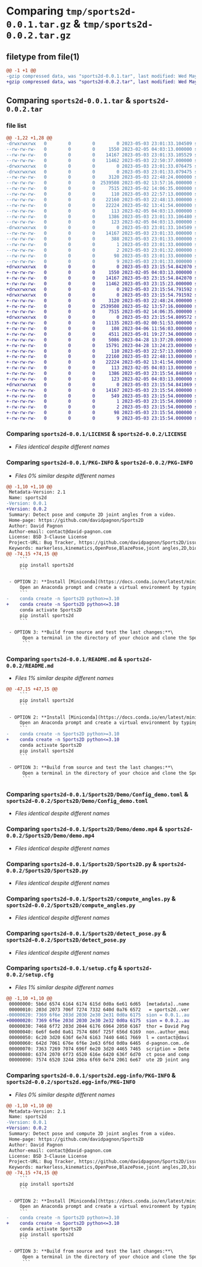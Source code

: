 # Comparing `tmp/sports2d-0.0.1.tar.gz` & `tmp/sports2d-0.0.2.tar.gz`

## filetype from file(1)

```diff
@@ -1 +1 @@
-gzip compressed data, was "sports2d-0.0.1.tar", last modified: Wed May  3 23:01:33 2023, max compression
+gzip compressed data, was "sports2d-0.0.2.tar", last modified: Wed May  3 23:15:54 2023, max compression
```

## Comparing `sports2d-0.0.1.tar` & `sports2d-0.0.2.tar`

### file list

```diff
@@ -1,22 +1,28 @@
-drwxrwxrwx   0        0        0        0 2023-05-03 23:01:33.104509 sports2d-0.0.1/
--rw-rw-rw-   0        0        0     1550 2023-02-05 04:03:13.000000 sports2d-0.0.1/LICENSE
--rw-rw-rw-   0        0        0    14167 2023-05-03 23:01:33.105529 sports2d-0.0.1/PKG-INFO
--rw-rw-rw-   0        0        0    11462 2023-05-03 22:50:37.000000 sports2d-0.0.1/README.md
-drwxrwxrwx   0        0        0        0 2023-05-03 23:01:33.076475 sports2d-0.0.1/Sports2D/
-drwxrwxrwx   0        0        0        0 2023-05-03 23:01:33.079475 sports2d-0.0.1/Sports2D/Demo/
--rw-rw-rw-   0        0        0     3120 2023-05-03 22:48:24.000000 sports2d-0.0.1/Sports2D/Demo/Config_demo.toml
--rw-rw-rw-   0        0        0  2539508 2023-05-02 13:57:16.000000 sports2d-0.0.1/Sports2D/Demo/demo.mp4
--rw-rw-rw-   0        0        0     7515 2023-05-02 14:06:35.000000 sports2d-0.0.1/Sports2D/Sports2D.py
--rw-rw-rw-   0        0        0      110 2023-05-03 22:57:13.000000 sports2d-0.0.1/Sports2D/__init__.py
--rw-rw-rw-   0        0        0    22160 2023-05-03 22:48:13.000000 sports2d-0.0.1/Sports2D/compute_angles.py
--rw-rw-rw-   0        0        0    22224 2023-05-02 13:41:54.000000 sports2d-0.0.1/Sports2D/detect_pose.py
--rw-rw-rw-   0        0        0      113 2023-02-05 04:03:13.000000 sports2d-0.0.1/pyproject.toml
--rw-rw-rw-   0        0        0     1386 2023-05-03 23:01:33.106480 sports2d-0.0.1/setup.cfg
--rw-rw-rw-   0        0        0      123 2023-02-05 04:03:13.000000 sports2d-0.0.1/setup.py
-drwxrwxrwx   0        0        0        0 2023-05-03 23:01:33.104509 sports2d-0.0.1/sports2d.egg-info/
--rw-rw-rw-   0        0        0    14167 2023-05-03 23:01:33.000000 sports2d-0.0.1/sports2d.egg-info/PKG-INFO
--rw-rw-rw-   0        0        0      388 2023-05-03 23:01:33.000000 sports2d-0.0.1/sports2d.egg-info/SOURCES.txt
--rw-rw-rw-   0        0        0        1 2023-05-03 23:01:33.000000 sports2d-0.0.1/sports2d.egg-info/dependency_links.txt
--rw-rw-rw-   0        0        0        2 2023-05-03 23:01:32.000000 sports2d-0.0.1/sports2d.egg-info/not-zip-safe
--rw-rw-rw-   0        0        0       98 2023-05-03 23:01:33.000000 sports2d-0.0.1/sports2d.egg-info/requires.txt
--rw-rw-rw-   0        0        0        9 2023-05-03 23:01:33.000000 sports2d-0.0.1/sports2d.egg-info/top_level.txt
+drwxrwxrwx   0        0        0        0 2023-05-03 23:15:54.842070 sports2d-0.0.2/
+-rw-rw-rw-   0        0        0     1550 2023-02-05 04:03:13.000000 sports2d-0.0.2/LICENSE
+-rw-rw-rw-   0        0        0    14167 2023-05-03 23:15:54.842070 sports2d-0.0.2/PKG-INFO
+-rw-rw-rw-   0        0        0    11462 2023-05-03 23:15:23.000000 sports2d-0.0.2/README.md
+drwxrwxrwx   0        0        0        0 2023-05-03 23:15:54.791592 sports2d-0.0.2/Sports2D/
+drwxrwxrwx   0        0        0        0 2023-05-03 23:15:54.791592 sports2d-0.0.2/Sports2D/Demo/
+-rw-rw-rw-   0        0        0     3120 2023-05-03 22:48:24.000000 sports2d-0.0.2/Sports2D/Demo/Config_demo.toml
+-rw-rw-rw-   0        0        0  2539508 2023-05-02 13:57:16.000000 sports2d-0.0.2/Sports2D/Demo/demo.mp4
+-rw-rw-rw-   0        0        0     7515 2023-05-02 14:06:35.000000 sports2d-0.0.2/Sports2D/Sports2D.py
+drwxrwxrwx   0        0        0        0 2023-05-03 23:15:54.809572 sports2d-0.0.2/Sports2D/Utilities/
+-rw-rw-rw-   0        0        0    11135 2023-05-02 00:51:53.000000 sports2d-0.0.2/Sports2D/Utilities/Blazepose_runsave.py
+-rw-rw-rw-   0        0        0      108 2023-04-06 11:56:03.000000 sports2d-0.0.2/Sports2D/Utilities/__init__.py
+-rw-rw-rw-   0        0        0     4511 2023-05-01 19:27:34.000000 sports2d-0.0.2/Sports2D/Utilities/common.py
+-rw-rw-rw-   0        0        0     5086 2023-04-28 13:37:20.000000 sports2d-0.0.2/Sports2D/Utilities/filter.py
+-rw-rw-rw-   0        0        0    15791 2023-04-28 13:24:23.000000 sports2d-0.0.2/Sports2D/Utilities/skeletons.py
+-rw-rw-rw-   0        0        0      110 2023-05-03 22:57:13.000000 sports2d-0.0.2/Sports2D/__init__.py
+-rw-rw-rw-   0        0        0    22160 2023-05-03 22:48:13.000000 sports2d-0.0.2/Sports2D/compute_angles.py
+-rw-rw-rw-   0        0        0    22224 2023-05-02 13:41:54.000000 sports2d-0.0.2/Sports2D/detect_pose.py
+-rw-rw-rw-   0        0        0      113 2023-02-05 04:03:13.000000 sports2d-0.0.2/pyproject.toml
+-rw-rw-rw-   0        0        0     1386 2023-05-03 23:15:54.848069 sports2d-0.0.2/setup.cfg
+-rw-rw-rw-   0        0        0      123 2023-02-05 04:03:13.000000 sports2d-0.0.2/setup.py
+drwxrwxrwx   0        0        0        0 2023-05-03 23:15:54.841069 sports2d-0.0.2/sports2d.egg-info/
+-rw-rw-rw-   0        0        0    14167 2023-05-03 23:15:54.000000 sports2d-0.0.2/sports2d.egg-info/PKG-INFO
+-rw-rw-rw-   0        0        0      549 2023-05-03 23:15:54.000000 sports2d-0.0.2/sports2d.egg-info/SOURCES.txt
+-rw-rw-rw-   0        0        0        1 2023-05-03 23:15:54.000000 sports2d-0.0.2/sports2d.egg-info/dependency_links.txt
+-rw-rw-rw-   0        0        0        2 2023-05-03 23:15:54.000000 sports2d-0.0.2/sports2d.egg-info/not-zip-safe
+-rw-rw-rw-   0        0        0       98 2023-05-03 23:15:54.000000 sports2d-0.0.2/sports2d.egg-info/requires.txt
+-rw-rw-rw-   0        0        0        9 2023-05-03 23:15:54.000000 sports2d-0.0.2/sports2d.egg-info/top_level.txt
```

### Comparing `sports2d-0.0.1/LICENSE` & `sports2d-0.0.2/LICENSE`

 * *Files identical despite different names*

### Comparing `sports2d-0.0.1/PKG-INFO` & `sports2d-0.0.2/PKG-INFO`

 * *Files 0% similar despite different names*

```diff
@@ -1,10 +1,10 @@
 Metadata-Version: 2.1
 Name: sports2d
-Version: 0.0.1
+Version: 0.0.2
 Summary: Detect pose and compute 2D joint angles from a video.
 Home-page: https://github.com/davidpagnon/Sports2D
 Author: David Pagnon
 Author-email: contact@david-pagnon.com
 License: BSD 3-Clause License
 Project-URL: Bug Tracker, https://github.com/davidpagnon/Sports2D/issues
 Keywords: markerless,kinematics,OpenPose,BlazePose,joint angles,2D,biomechanics
@@ -74,15 +74,15 @@
     ```
     pip install sports2d
     ```
 
 - OPTION 2: **Install [Miniconda](https://docs.conda.io/en/latest/miniconda.html):** \
     Open an Anaconda prompt and create a virtual environment by typing:
     ```
-    conda create -n Sports2D python>=3.10 
+    conda create -n Sports2D python<=3.10 
     conda activate Sports2D
     pip install sports2d
     ```
 
 - OPTION 3: **Build from source and test the last changes:**\
      Open a terminal in the directory of your choice and clone the Sports2D repository.
      ```
```

### Comparing `sports2d-0.0.1/README.md` & `sports2d-0.0.2/README.md`

 * *Files 1% similar despite different names*

```diff
@@ -47,15 +47,15 @@
     ```
     pip install sports2d
     ```
 
 - OPTION 2: **Install [Miniconda](https://docs.conda.io/en/latest/miniconda.html):** \
     Open an Anaconda prompt and create a virtual environment by typing:
     ```
-    conda create -n Sports2D python>=3.10 
+    conda create -n Sports2D python<=3.10 
     conda activate Sports2D
     pip install sports2d
     ```
 
 - OPTION 3: **Build from source and test the last changes:**\
      Open a terminal in the directory of your choice and clone the Sports2D repository.
      ```
```

### Comparing `sports2d-0.0.1/Sports2D/Demo/Config_demo.toml` & `sports2d-0.0.2/Sports2D/Demo/Config_demo.toml`

 * *Files identical despite different names*

### Comparing `sports2d-0.0.1/Sports2D/Demo/demo.mp4` & `sports2d-0.0.2/Sports2D/Demo/demo.mp4`

 * *Files identical despite different names*

### Comparing `sports2d-0.0.1/Sports2D/Sports2D.py` & `sports2d-0.0.2/Sports2D/Sports2D.py`

 * *Files identical despite different names*

### Comparing `sports2d-0.0.1/Sports2D/compute_angles.py` & `sports2d-0.0.2/Sports2D/compute_angles.py`

 * *Files identical despite different names*

### Comparing `sports2d-0.0.1/Sports2D/detect_pose.py` & `sports2d-0.0.2/Sports2D/detect_pose.py`

 * *Files identical despite different names*

### Comparing `sports2d-0.0.1/setup.cfg` & `sports2d-0.0.2/setup.cfg`

 * *Files 1% similar despite different names*

```diff
@@ -1,10 +1,10 @@
 00000000: 5b6d 6574 6164 6174 615d 0d0a 6e61 6d65  [metadata]..name
 00000010: 203d 2073 706f 7274 7332 640d 0a76 6572   = sports2d..ver
-00000020: 7369 6f6e 203d 2030 2e30 2e31 0d0a 6175  sion = 0.0.1..au
+00000020: 7369 6f6e 203d 2030 2e30 2e32 0d0a 6175  sion = 0.0.2..au
 00000030: 7468 6f72 203d 2044 6176 6964 2050 6167  thor = David Pag
 00000040: 6e6f 6e0d 0a61 7574 686f 725f 656d 6169  non..author_emai
 00000050: 6c20 3d20 636f 6e74 6163 7440 6461 7669  l = contact@davi
 00000060: 642d 7061 676e 6f6e 2e63 6f6d 0d0a 6465  d-pagnon.com..de
 00000070: 7363 7269 7074 696f 6e20 3d20 4465 7465  scription = Dete
 00000080: 6374 2070 6f73 6520 616e 6420 636f 6d70  ct pose and comp
 00000090: 7574 6520 3244 206a 6f69 6e74 2061 6e67  ute 2D joint ang
```

### Comparing `sports2d-0.0.1/sports2d.egg-info/PKG-INFO` & `sports2d-0.0.2/sports2d.egg-info/PKG-INFO`

 * *Files 0% similar despite different names*

```diff
@@ -1,10 +1,10 @@
 Metadata-Version: 2.1
 Name: sports2d
-Version: 0.0.1
+Version: 0.0.2
 Summary: Detect pose and compute 2D joint angles from a video.
 Home-page: https://github.com/davidpagnon/Sports2D
 Author: David Pagnon
 Author-email: contact@david-pagnon.com
 License: BSD 3-Clause License
 Project-URL: Bug Tracker, https://github.com/davidpagnon/Sports2D/issues
 Keywords: markerless,kinematics,OpenPose,BlazePose,joint angles,2D,biomechanics
@@ -74,15 +74,15 @@
     ```
     pip install sports2d
     ```
 
 - OPTION 2: **Install [Miniconda](https://docs.conda.io/en/latest/miniconda.html):** \
     Open an Anaconda prompt and create a virtual environment by typing:
     ```
-    conda create -n Sports2D python>=3.10 
+    conda create -n Sports2D python<=3.10 
     conda activate Sports2D
     pip install sports2d
     ```
 
 - OPTION 3: **Build from source and test the last changes:**\
      Open a terminal in the directory of your choice and clone the Sports2D repository.
      ```
```

